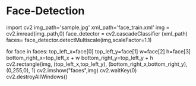 # Face-Detection
import cv2
img_path='sample.jpg'
xml_path='face_train.xml'
img = cv2.imread(img_path,0)
face_detector = cv2.cascadeClassifier (xml_path)
faces= face_detector.detectMultiscale(img,scaleFactor=1.1)

for face in faces:
    top_left_x=face[0]
    top_left_y=face[1]
    w=face[2]
    h=face[3]
    bottom_right_x=top_left_x + w
    bottom_right_y=top_left_y + h
    cv2.rectangle(img,
                  (top_left_x,top_left_y),
                  (bottom_right_x,bottom_right_y),
                  (0,255,0),
                  1)
    cv2.imshow("faces",img)
    cv2.waitKey(0)
    cv2.destroyAllWindows()
    
